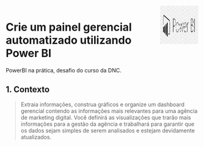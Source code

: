 <img align="right" width="100" height="100" src="image/powerBI_logo.jpeg"/>

# Crie um painel gerencial automatizado utilizando Power BI

PowerBI na prática, desafio do curso da DNC.

## 1. Contexto
> Extraia informações, construa gráficos e organize um dashboard gerencial contendo as informações mais relevantes para uma agência de marketing digital. Você definirá as visualizações que trarão mais informações para a gestão da agência e trabalhará para garantir que os dados sejam simples de serem analisados e estejam devidamente atualizados.

